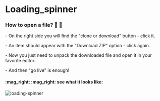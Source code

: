 # Loading_spinner

<h3>How to open a file? 👀 👀</h3>
<p>- On the right side you will find the "clone or download" button - click it.</p>
<p>- An item should appear with the "Download ZIP" option - click again.</p>
<p>- Now you just need to unpack the downloaded file and open it in your favorite editor.</p>
<p>- And then "go live" is enough!</p>

<h4>:mag_right: :mag_right: see what it looks like:</h4>

![loading-spinner](https://user-images.githubusercontent.com/53143114/116814065-2408e800-ab57-11eb-8a5c-961fb92c7224.gif)
